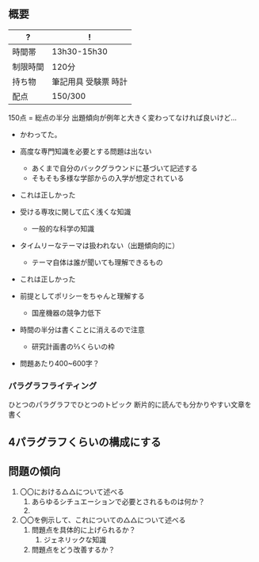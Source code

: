 
## 概要

| ?    | !           |
| ---- | ----------- |
| 時間帯  | 13h30-15h30 |
| 制限時間 | 120分        |
| 持ち物  | 筆記用具 受験票 時計 |
| 配点   | 150/300     |

150点 = 総点の半分
出題傾向が例年と大きく変わってなければ良いけど...
- かわってた。

- 高度な専門知識を必要とする問題は出ない
	- あくまで自分のバックグラウンドに基づいて記述する
	- そもそも多様な学部からの入学が想定されている
- これは正しかった

- 受ける専攻に関して広く浅くな知識
	- 一般的な科学の知識

- タイムリーなテーマは扱われない（出題傾向的に）
	- テーマ自体は誰が聞いても理解できるもの
-   これは正しかった

- 前提としてポリシーをちゃんと理解する
	- 国産機器の競争力低下

- 時間の半分は書くことに消えるので注意
	- 研究計画書の⅔くらいの枠

- 問題あたり400~600字？
### パラグラフライティング
ひとつのパラグラフでひとつのトピック
断片的に読んでも分かりやすい文章を書く

4パラグラフくらいの構成にする
-

## 問題の傾向
1. 〇〇における△△について述べる
	1. あらゆるシチュエーションで必要とされるものは何か？
	2. 
2. 〇〇を例示して、これについての△△について述べる
	1. 問題点を具体的に上げられるか？
		1. ジェネリックな知識
	2. 問題点をどう改善するか？
